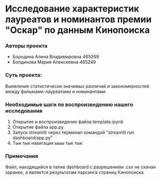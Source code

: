 # Исследование характеристик лауреатов и номинантов премии "Оскар" по данным Кинопоиска
### Авторы проекта
- Бородина Алена Владимировна 465269 
- Болдинова Мария Алексеевна 465249
### Суть проекта:
Выявление статистически значимых различий и закономерностей между фильмами-лауреатами и номинантами
### Необходимые шаги по воспроизведению нашего исследования
1. Открытие и воспроизведение файла template.ipynb
2. Открытие файла app.py
3. Запуск streamlit через терминал командой "streamlit run dashboard/app.py"
4. Тык тык навигация ыыы тык тык
### Примечания
Файл, находящийся в папке dashboard с разрешением .csv не скачан заранее, а является результатам парсинга страниц Кинопоиска.

